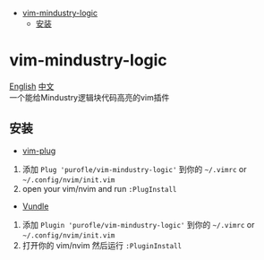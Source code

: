 
<!-- vim-markdown-toc GFM -->

* [vim-mindustry-logic](#vim-mindustry-logic)
	* [安装](#安装)

<!-- vim-markdown-toc -->
# vim-mindustry-logic
[English](README.md) [中文](README_cn.md)  
一个能给Mindustry逻辑块代码高亮的vim插件
## 安装
* [vim-plug](https://github.com/junegunn/vim-plug)  
1. 添加 `Plug 'purofle/vim-mindustry-logic'` 到你的 `~/.vimrc` or `~/.config/nvim/init.vim`
2. open your vim/nvim and run `:PlugInstall`
* [Vundle](https://github.com/gmarik/Vundle.vim)
1. 添加 `Plugin 'purofle/vim-mindustry-logic'` 到你的 `~/.vimrc` or `~/.config/nvim/init.vim`
2. 打开你的 vim/nvim 然后运行 `:PluginInstall`
